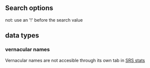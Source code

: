 ## Search options
not: use an '!' before the search value

## data types
### vernacular names
Vernacular names are not accesible through its own tab in [SRS stats](https://tb.plazi.org/GgServer/srsStats)
